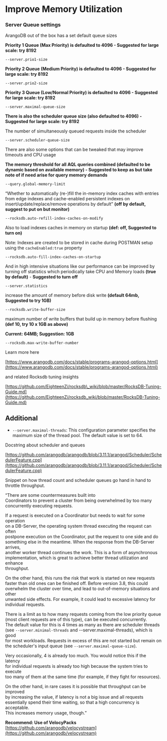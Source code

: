 # Improve Memory Utilization

### Server Queue settings

ArangoDB out of the box has a set default queue sizes

**Priority 1 Queue (Max Priority) is defaulted to 4096 - Suggested for large scale: try 8192**

```
--server.prio1-size
```

**Priority 2 Queue (Medium Priority) is defaulted to 4096 - Suggested for large scale: try 8192**

```
--server.prio2-size
```

**Priority 3 Queue (Low/Normal Priority) is defaulted to 4096 - Suggested for large scale: try 8192**

```
--server.maximal-queue-size
```

**There is also the scheduler queue size (also defaulted to 4096) - Suggested for large scale: try 8192**

The number of simultaneously queued requests inside the scheduler

```
--server.scheduler-queue-size 
```

There are also some options that can be tweaked that may improve timeouts and CPU usage

**The memory threshold for all AQL queries combined (defaulted to be dynamic based on available memory) - Suggested to keep as but take note of if need arise for query memory demands**

```
--query.global-memory-limit
```

“Whether to automatically (re-)fill the in-memory index caches with entries from edge indexes and cache-enabled persistent indexes on insert/update/replace/remove operations by default” **(off by default, suggest to put on but monitor)**

```
--rocksdb.auto-refill-index-caches-on-modify
```

Also to load indexes caches in memory on startup **(def: off, Suggested to turn on)**

Note: Indexes are created to be stored in cache during POSTMAN setup using the `cacheEnabled:true` property

```
--rocksdb.auto-fill-index-caches-on-startup
```

And in high intensive situations like our performance can be improved by turning off statistics which periodically take CPU and Memory loads **(true by default)** - **Suggested to turn off**

```
--server.statistics 
```

increase the amount of memory before disk write **(default 64mb, Suggested to try 1GB)**

```
--rocksdb.write-buffer-size
```

maximum number of write buffers that build up in memory before flushing **(def 10, try 10 x 1GB as above)**

**Current: 64MB; Suggestion: 1GB**

```
--rocksdb.max-write-buffer-number
```

Learn more here

[https://www.arangodb.com/docs/stable/programs-arangod-options.html](https://www.arangodb.com/docs/stable/programs-arangod-options.html)

and related Rocksdb tuning insights

[https://github.com/EighteenZi/rocksdb\_wiki/blob/master/RocksDB-Tuning-Guide.md](https://github.com/EighteenZi/rocksdb_wiki/blob/master/RocksDB-Tuning-Guide.md)

## Additional

*   `--server.maximal-threads`: This configuration parameter specifies the maximum size of the thread pool. The default value is set to 64.

Docstring about scheduler and queues

[https://github.com/arangodb/arangodb/blob/3.11.1/arangod/Scheduler/SchedulerFeature.cpp](https://github.com/arangodb/arangodb/blob/3.11.1/arangod/Scheduler/SchedulerFeature.cpp)

Snippet on how thread count and scheduler queues go hand in hand to throttle throughput.

“There are some countermeasures built into  
Coordinators to prevent a cluster from being overwhelmed by too many  
concurrently executing requests.

If a request is executed on a Coordinator but needs to wait for some operation  
on a DB-Server, the operating system thread executing the request can often  
postpone execution on the Coordinator, put the request to one side and do  
something else in the meantime. When the response from the DB-Server arrives,  
another worker thread continues the work. This is a form of asynchronous  
implementation, which is great to achieve better thread utilization and enhance  
throughput.

On the other hand, this runs the risk that work is started on new requests  
faster than old ones can be finished off. Before version 3.8, this could  
overwhelm the cluster over time, and lead to out-of-memory situations and other  
unwanted side effects. For example, it could lead to excessive latency for  
individual requests.

There is a limit as to how many requests coming from the low priority queue  
(most client requests are of this type), can be executed concurrently.  
The default value for this is 4 times as many as there are scheduler threads  
(see `--server.minimal-threads` and --server.maximal-threads), which is good  
for most workloads. Requests in excess of this are not started but remain on  
the scheduler's input queue (see `--server.maximal-queue-size`).

Very occasionally, 4 is already too much. You would notice this if the latency  
for individual requests is already too high because the system tries to execute  
too many of them at the same time (for example, if they fight for resources).

On the other hand, in rare cases it is possible that throughput can be improved  
by increasing the value, if latency is not a big issue and all requests  
essentially spend their time waiting, so that a high concurrency is acceptable.  
This increases memory usage, though.”

**Recommend: Use of VelocyPacks** [https://github.com/arangodb/velocystream](https://github.com/arangodb/velocystream)
